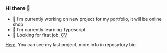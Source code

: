 ### Hi there 👋
- 🔭 I’m currently working on new project for my portfolio, it will be online shop
- 🌱 I’m currently learning Typescript
- 👯 Looking for first job. [CV](https://drive.google.com/file/d/1sifq9Er2Cyrret1_oyK-2-tCq-3kMbec/view)

[Here](https://mpawlak92.github.io/Portfolio/), You can see my last project, more info in reposytory bio.
<!--
**mpawlak92/mpawlak92** is a ✨ _special_ ✨ repository because its `README.md` (this file) appears on your GitHub profile.

Here are some ideas to get you started:

- 🔭 I’m currently working on ...
- 🌱 I’m currently learning ...
- 👯 I’m looking to collaborate on ...
- 🤔 I’m looking for help with ...
- 💬 Ask me about ...
- 📫 How to reach me: ...
- 😄 Pronouns: ...
- ⚡ Fun fact: ...
-->
